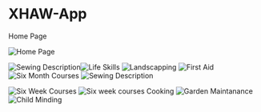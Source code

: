# XHAW-App
Home Page

![Home Page](https://github.com/user-attachments/assets/27f4c698-9dd5-43a5-b6f7-4ab7f32131aa)


![Sewing Description](https://github.com/user-attachments/assets/e60610a1-86a6-4b0a-bc02-31730db1390e)![Life Skills](https://github.com/user-attachments/assets/138c4555-591d-47e2-9eea-121e1ee73b2d)
![Landscapping](https://github.com/user-attachments/assets/92d6e800-638b-4ed7-9457-ce7047592ff4)
![First Aid](https://github.com/user-attachments/assets/4225a256-b60d-4461-840e-9b89cfcc7b8d)
![Six Month Courses](https://github.com/user-attachments/assets/5188c082-3d14-4f45-a903-0f15e2279087)
![Sewing Description](https://github.com/user-attachments/assets/6788a23a-fd63-447e-8d0e-6fdd3f74c38e)


![Six Week Courses](https://github.com/user-attachments/assets/d679a886-6ba6-49b3-95a4-7212fda0db57)
![Six week courses Cooking](https://github.com/user-attachments/assets/38a7f6a8-4f12-4840-922d-726ba1963b6c)
![Garden Maintanance](https://github.com/user-attachments/assets/41af1d2b-f7fb-4edb-a15e-70436125f178)
![Child Minding](https://github.com/user-attachments/assets/8897d604-7a4d-4ffc-8f54-ae5d7056f711)
